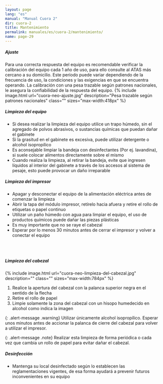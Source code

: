 ```yaml
---
layout: page
lang: "es"
manual: "Manual Cuora 2"
dir: cuora-2
title: Mantenimiento
permalink: manuales/es/cuora-2/mantenimiento/
name: page-29
---
```

##### Ajuste

Para una correcta respuesta del equipo es recomendable verificar la calibración del equipo cada 1 año de uso, para ello consulte al ATAS más cercano a su domicilio.
Este período puede variar dependiendo de la frecuencia de uso, la condiciones y las exigencias en que se encuentra operando.
La calibración con una pesa trazable según patrones nacionales, le asegura la confiabilidad de la respuesta del equipo.
{% include image.html url="cuora-neo-ajuste.jpg" description="Pesa trazable según patrones nacionales" class="" sizes="max-width:418px" %}

##### Limpieza del equipo

- Si desea realizar la limpieza del equipo utilice un trapo húmedo, sin el agregado de polvos abrasivos, o sustancias químicas que puedan dañar el gabinete
- Si la grasitud en el gabinete es excesiva, puede utilizar detergente o alcohol isopropílico
- Es aconsejable limpiar la bandeja con desinfectantes (Por ej. lavandina), si suele colocar alimentos directamente sobre el mismo
- Cuando realiza la limpieza, al retirar la bandeja, evite que ingresen líquidos al interior del gabinete a través de los  accesos al sistema de pesaje, esto puede provocar un daño irreparable

##### Limpieza del impresor

- Apagar y desconectar el equipo de la alimentación eléctrica antes de comenzar la limpieza
- Abrir la tapa del módulo impresor, retírelo hacia afuera y retire el rollo de etiquetas o papel continuo
- Utilizar un paño húmedo con agua para limpiar el equipo, el uso de productos químicos puede dañar las piezas plásticas
- Es muy importante que no se raye el cabezal
- Esperar por lo menos 30 minutos antes de cerrar el impresor y volver a conectar el equipo

<br>
<br>

##### Limpieza del cabezal

{% include image.html url="cuora-neo-limpieza-del-cabezal.jpg" description="" class="" sizes="max-width:784px" %}

1. Realice la apertura del cabezal con la palanca superior negra en el sentido de la flecha
2. Retire el rollo de papel 
3. Limpie solamente la zona del cabezal con un hisopo humedecido en alcohol como indica la imagen

  {: .alert-message .warning}
  Utilizar únicamente alcohol isopropílico.
  Esperar unos minutos antes de accionar la palanca de cierre del cabezal para volver a utilizar el impresor.


{: .alert-message .note}
Realizar esta limpieza de forma periódica o cada vez que cambia un rollo de papel para evitar dañar el cabezal.

##### Desinfección

- Mantenga su local desinfectado según lo establecen las reglamentaciones vigentes, de esa forma ayudará a prevenir  futuros inconvenientes en su equipo
